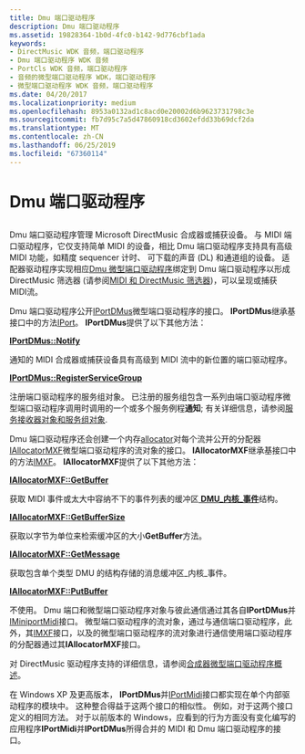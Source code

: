 ```yaml
---
title: Dmu 端口驱动程序
description: Dmu 端口驱动程序
ms.assetid: 19828364-1b0d-4fc0-b142-9d776cbf1ada
keywords:
- DirectMusic WDK 音频，端口驱动程序
- Dmu 端口驱动程序 WDK 音频
- PortCls WDK 音频，端口驱动程序
- 音频的微型端口驱动程序 WDK，端口驱动程序
- 微型端口驱动程序 WDK 音频，端口驱动程序
ms.date: 04/20/2017
ms.localizationpriority: medium
ms.openlocfilehash: 8953a0132ad1c8acd0e20002d6b9623731798c3e
ms.sourcegitcommit: fb7d95c7a5d47860918cd3602efdd33b69dcf2da
ms.translationtype: MT
ms.contentlocale: zh-CN
ms.lasthandoff: 06/25/2019
ms.locfileid: "67360114"
---
```

# <a name="dmus-port-driver"></a>Dmu 端口驱动程序


## <span id="dmus_port_driver"></span><span id="DMUS_PORT_DRIVER"></span>


Dmu 端口驱动程序管理 Microsoft DirectMusic 合成器或捕获设备。 与 MIDI 端口驱动程序，它仅支持简单 MIDI 的设备，相比 Dmu 端口驱动程序支持具有高级 MIDI 功能，如精度 sequencer 计时、 可下载的声音 (DL) 和通道组的设备。 适配器驱动程序实现相应[Dmu 微型端口驱动程序](dmus-miniport-driver.md)绑定到 Dmu 端口驱动程序以形成 DirectMusic 筛选器 (请参阅[MIDI 和 DirectMusic 筛选器](midi-and-directmusic-filters.md))，可以呈现或捕获 MIDI流。

Dmu 端口驱动程序公开[IPortDMus](https://docs.microsoft.com/windows-hardware/drivers/ddi/content/dmusicks/nn-dmusicks-iportdmus)微型端口驱动程序的接口。 **IPortDMus**继承基接口中的方法[IPort](https://docs.microsoft.com/windows-hardware/drivers/ddi/content/portcls/nn-portcls-iport)。 **IPortDMus**提供了以下其他方法：

[**IPortDMus::Notify**](https://docs.microsoft.com/windows-hardware/drivers/ddi/content/dmusicks/nf-dmusicks-iportdmus-notify)

通知的 MIDI 合成器或捕获设备具有高级到 MIDI 流中的新位置的端口驱动程序。

[**IPortDMus::RegisterServiceGroup**](https://docs.microsoft.com/windows-hardware/drivers/ddi/content/dmusicks/nf-dmusicks-iportdmus-registerservicegroup)

注册端口驱动程序的服务组对象。
已注册的服务组包含一系列由端口驱动程序微型端口驱动程序调用时调用的一个或多个服务例程**通知**; 有关详细信息，请参阅[服务接收器对象和服务组对象](service-sink-and-service-group-objects.md).

Dmu 端口驱动程序还会创建一个内存[allocator](allocator.md)对每个流并公开的分配器[IAllocatorMXF](https://docs.microsoft.com/windows-hardware/drivers/ddi/content/dmusicks/nn-dmusicks-iallocatormxf)微型端口驱动程序的流对象的接口。 **IAllocatorMXF**继承基接口中的方法[IMXF](https://docs.microsoft.com/windows-hardware/drivers/ddi/content/dmusicks/nn-dmusicks-imxf)。 **IAllocatorMXF**提供了以下其他方法：

[**IAllocatorMXF::GetBuffer**](https://docs.microsoft.com/windows-hardware/drivers/ddi/content/dmusicks/nf-dmusicks-iallocatormxf-getbuffer)

获取 MIDI 事件或太大中容纳不下的事件列表的缓冲区[ **DMU\_内核\_事件**](https://docs.microsoft.com/windows-hardware/drivers/ddi/content/dmusicks/ns-dmusicks-_dmus_kernel_event)结构。

[**IAllocatorMXF::GetBufferSize**](https://docs.microsoft.com/windows-hardware/drivers/ddi/content/dmusicks/nf-dmusicks-iallocatormxf-getbuffersize)

获取以字节为单位来检索缓冲区的大小**GetBuffer**方法。

[**IAllocatorMXF::GetMessage**](https://docs.microsoft.com/windows-hardware/drivers/ddi/content/dmusicks/nf-dmusicks-iallocatormxf-getmessage)

获取包含单个类型 DMU 的结构存储的消息缓冲区\_内核\_事件。

[**IAllocatorMXF::PutBuffer**](https://docs.microsoft.com/windows-hardware/drivers/ddi/content/dmusicks/nf-dmusicks-iallocatormxf-putbuffer)

不使用。
Dmu 端口和微型端口驱动程序对象与彼此通信通过其各自**IPortDMus**并[IMiniportMidi](https://docs.microsoft.com/windows-hardware/drivers/ddi/content/portcls/nn-portcls-iminiportmidi)接口。 微型端口驱动程序的流对象，通过与通信端口驱动程序，此外，其[IMXF](https://docs.microsoft.com/windows-hardware/drivers/ddi/content/dmusicks/nn-dmusicks-imxf)接口，以及的微型端口驱动程序的流对象进行通信使用端口驱动程序的分配器通过其**IAllocatorMXF**接口。

对 DirectMusic 驱动程序支持的详细信息，请参阅[合成器微型端口驱动程序概述](synthesizer-miniport-driver-overview.md)。

在 Windows XP 及更高版本， **IPortDMus**并[IPortMidi](https://docs.microsoft.com/windows-hardware/drivers/ddi/content/portcls/nn-portcls-iportmidi)接口都实现在单个内部驱动程序的模块中。 这种整合得益于这两个接口的相似性。 例如，对于这两个接口定义的相同方法。 对于以前版本的 Windows，应看到的行为方面没有变化编写的应用程序**IPortMidi**并**IPortDMus**所得合并的 MIDI 和 Dmu 端口驱动程序的接口。

 

 





